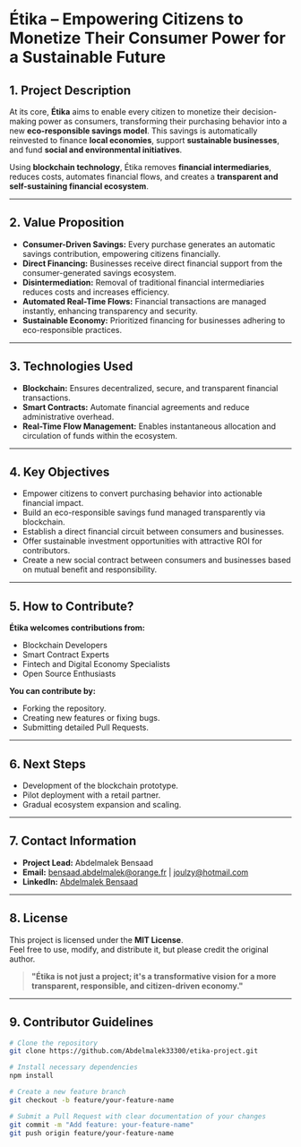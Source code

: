 # Étika – Empowering Citizens to Monetize Their Consumer Power for a Sustainable Future

## 1. Project Description

At its core, **Étika** aims to enable every citizen to monetize their decision-making power as consumers, transforming their purchasing behavior into a new **eco-responsible savings model**. This savings is automatically reinvested to finance **local economies**, support **sustainable businesses**, and fund **social and environmental initiatives**.  

Using **blockchain technology**, Étika removes **financial intermediaries**, reduces costs, automates financial flows, and creates a **transparent and self-sustaining financial ecosystem**.


---

## 2. Value Proposition

- **Consumer-Driven Savings:** Every purchase generates an automatic savings contribution, empowering citizens financially.  
- **Direct Financing:** Businesses receive direct financial support from the consumer-generated savings ecosystem.  
- **Disintermediation:** Removal of traditional financial intermediaries reduces costs and increases efficiency.  
- **Automated Real-Time Flows:** Financial transactions are managed instantly, enhancing transparency and security.  
- **Sustainable Economy:** Prioritized financing for businesses adhering to eco-responsible practices.  

---

## 3. Technologies Used

- **Blockchain:** Ensures decentralized, secure, and transparent financial transactions.  
- **Smart Contracts:** Automate financial agreements and reduce administrative overhead.  
- **Real-Time Flow Management:** Enables instantaneous allocation and circulation of funds within the ecosystem.  

---

## 4. Key Objectives

- Empower citizens to convert purchasing behavior into actionable financial impact.  
- Build an eco-responsible savings fund managed transparently via blockchain.  
- Establish a direct financial circuit between consumers and businesses.  
- Offer sustainable investment opportunities with attractive ROI for contributors.  
- Create a new social contract between consumers and businesses based on mutual benefit and responsibility.  

---

## 5. How to Contribute?

**Étika welcomes contributions from:**  
- Blockchain Developers  
- Smart Contract Experts  
- Fintech and Digital Economy Specialists  
- Open Source Enthusiasts  

**You can contribute by:**  
- Forking the repository.  
- Creating new features or fixing bugs.  
- Submitting detailed Pull Requests.  

---

## 6. Next Steps

- Development of the blockchain prototype.  
- Pilot deployment with a retail partner.  
- Gradual ecosystem expansion and scaling.  

---

## 7. Contact Information

- **Project Lead:** Abdelmalek Bensaad  
- **Email:** [bensaad.abdelmalek@orange.fr](mailto:bensaad.abdelmalek@orange.fr) | [joulzy@hotmail.com](mailto:joulzy@hotmail.com)  
- **LinkedIn:** [Abdelmalek Bensaad](https://www.linkedin.com/in/abdelmalek-bensaad/)  

---

## 8. License

This project is licensed under the **MIT License**.  
Feel free to use, modify, and distribute it, but please credit the original author.  

> **"Étika is not just a project; it's a transformative vision for a more transparent, responsible, and citizen-driven economy."**

---

## 9. Contributor Guidelines

```bash
# Clone the repository
git clone https://github.com/Abdelmalek33300/etika-project.git

# Install necessary dependencies
npm install

# Create a new feature branch
git checkout -b feature/your-feature-name

# Submit a Pull Request with clear documentation of your changes
git commit -m "Add feature: your-feature-name"
git push origin feature/your-feature-name
     
